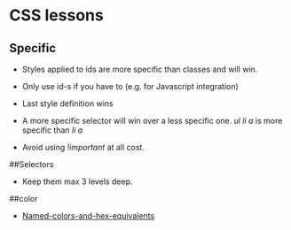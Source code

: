 # CSS lessons

## Specific

* Styles applied to ids are more specific than classes and will win.

* Only use id-s if you have to (e.g. for Javascript integration)

* Last style definition wins

* A more specific selector will win over a less specific one. *ul li a* is more
specific than *li a*

* Avoid using *!important*  at all cost.

##Selectors

* Keep them max 3 levels deep.


##color

* [Named-colors-and-hex-equivalents](https://css-tricks.com/snippets/css/named-colors-and-hex-equivalents/)
